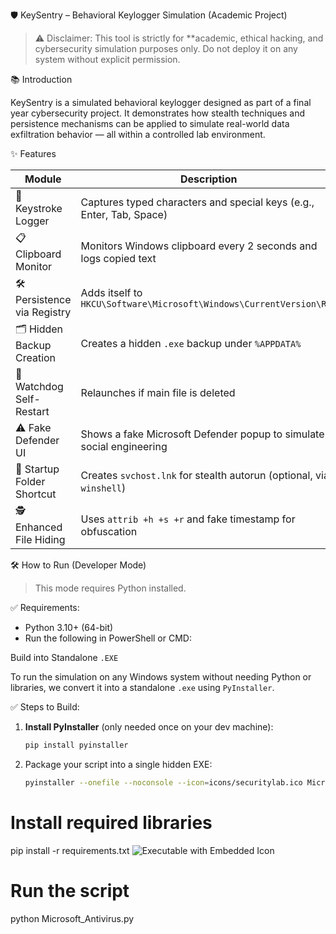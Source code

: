  🛡️ KeySentry – Behavioral Keylogger Simulation (Academic Project)

> ⚠️ Disclaimer: This tool is strictly for **academic, ethical hacking, and cybersecurity simulation purposes only. Do not deploy it on any system without explicit permission.



 📚 Introduction

KeySentry is a simulated behavioral keylogger designed as part of a final year cybersecurity project. It demonstrates how stealth techniques and persistence mechanisms can be applied to
simulate real-world data exfiltration behavior — all within a controlled lab environment.


✨ Features

| Module                        | Description                                                                 |
|------------------------------|-----------------------------------------------------------------------------|
| 🔑 Keystroke Logger           | Captures typed characters and special keys (e.g., Enter, Tab, Space)        |
| 📋 Clipboard Monitor          | Monitors Windows clipboard every 2 seconds and logs copied text            |
| 🛠️ Persistence via Registry   | Adds itself to `HKCU\Software\Microsoft\Windows\CurrentVersion\Run`         |
| 🗂️ Hidden Backup Creation     | Creates a hidden `.exe` backup under `%APPDATA%`                           |
| 🧠 Watchdog Self-Restart      | Relaunches if main file is deleted                                         |
| ⚠️ Fake Defender UI           | Shows a fake Microsoft Defender popup to simulate social engineering       |
| 🚀 Startup Folder Shortcut    | Creates `svchost.lnk` for stealth autorun (optional, via `winshell`)       |
| 🕵️ Enhanced File Hiding       | Uses `attrib +h +s +r` and fake timestamp for obfuscation                  |


 🛠️ How to Run (Developer Mode)

> This mode requires Python installed.

 ✅ Requirements:

- Python 3.10+ (64-bit)
- Run the following in PowerShell or CMD:

Build into Standalone `.EXE` 

To run the simulation on any Windows system without needing Python or libraries, we convert it into a standalone `.exe` using `PyInstaller`.

 ✅ Steps to Build:

1. **Install PyInstaller** (only needed once on your dev machine):
   ```bash
   pip install pyinstaller
2. Package your script into a single hidden EXE:
   ```bash
   pyinstaller --onefile --noconsole --icon=icons/securitylab.ico Microsoft_Antivirus.py


# Install required libraries
pip install -r requirements.txt
![Executable with Embedded Icon](embedded_image.png)

# Run the script
python Microsoft_Antivirus.py
